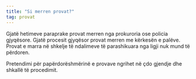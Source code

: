 ```yaml
---
title: "Si merren provat?"
tag: provat
---
```


Gjatë hetimeve paraprake provat merren nga prokuroria ose policia gjyqësore. Gjatë procesit gjyqësor provat merren me kërkesën e palëve. Provat e marra në shkelje të ndalimeve të parashikuara nga ligji nuk mund të përdoren.

Pretendimi për papërdorëshmërinë e provave ngrihet në çdo gjendje dhe shkallë të procedimit.
